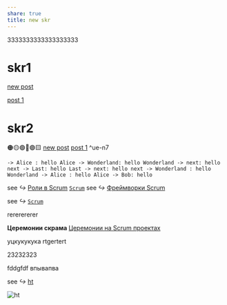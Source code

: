 ```yaml
---
share: true
title: new skr
---
```

3333333333333333333



# skr1

[new post](../../new%20post.md)

[post 1](post%201.md)


# skr2

🟠🟡🟢🔵🟣🟨 [new post](../../new%20post.md) [post 1](post%201.md) ^ue-n7

```plantuml Bob
-> Alice : hello Alice -> Wonderland: hello Wonderland -> next: hello next -> Last: hello Last -> next: hello next -> Wonderland : hello Wonderland -> Alice : hello Alice -> Bob: hello 
```


see _↪_   [Роли в Scrum](/INBOX/`Scrum`.md#^dvmf87)
[`Scrum`](../%60Scrum%60.md)
see _↪_   [Фреймворки Scrum](../ЧТО%20ТАКОЕ%20AGILE%20(гайд%20от%20Саши).md/#^ikrqas)

see _↪_ [`Scrum`](../%60Scrum%60.md)


rererererer


**Церемонии скрама** 
[Церемонии на Scrum проектах](../../../Церемонии%20на%20Scrum%20проектах.md)

уцкукукука
rtgertert

23232323

fddgfdf
впывапва


see _↪_ [ht](INBOX/My%20Folder/last%20post.md#^ue-n7)

![ht](INBOX/My%20Folder/last%20post.md#^ue-n7)






